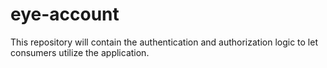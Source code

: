 # eye-account
This repository will contain the authentication and authorization logic to let consumers utilize the application.
